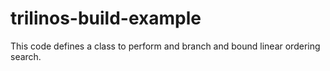 # trilinos-build-example
This code defines a class to perform and branch and bound linear ordering search.
